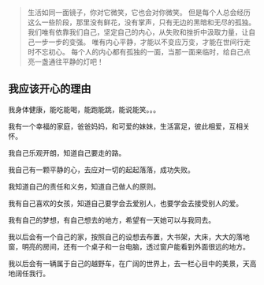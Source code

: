 > 生活如同一面镜子，你对它微笑，它也会对你微笑。
但是每个人总会经历这么一些阶段，那里没有鲜花，没有掌声，只有无边的黑暗和无尽的孤独。
我们唯有依靠我们自己，坚定自己的内心，从失败和挫折中汲取力量，让自己一步一步的变强。
唯有内心平静，才能以不变应万变，才能在世间行走时不忘初心。
每个人的内心都有孤独的一面，当那一面来临时，给自己点亮一盏通往平静的灯吧！

## 我应该开心的理由

我身体健康，能吃能喝，能跑能跳，能说能笑。。。

我有一个幸福的家庭，爸爸妈妈，和可爱的妹妹，生活富足，彼此相爱，互相关怀。

我自己乐观开朗，知道自己要走的路。

我自己有一颗平静的心，去应对一切的起起落落，成功失败。

我知道自己的责任和义务，知道自己做人的原则。

我有自己喜欢的女孩，知道自己要学会去爱别人，也要学会去接受别人的爱。

我有自己的梦想，有自己想去的地方，希望有一天她可以与我同去。

我以后会有一个自己的家，按照自己的设想去布置，大书架，大床，大大的落地窗，明亮的房间，还有一个桌子和一台电脑，透过窗户能看到外面很远的地方。

我以后会有一辆属于自己的越野车，在广阔的世界上，去一栏心目中的美景，天高地阔任我行。
